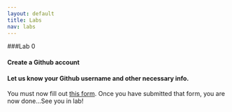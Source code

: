 ```yaml
---
layout: default
title: Labs
nav: labs
---
```


###Lab 0

#### Create a Github account


#### Let us know your Github username and other necessary info.

You must now fill out [this form](http://bit.ly/cs104_F15).  Once you have submitted that form, you are now done...See you in lab!